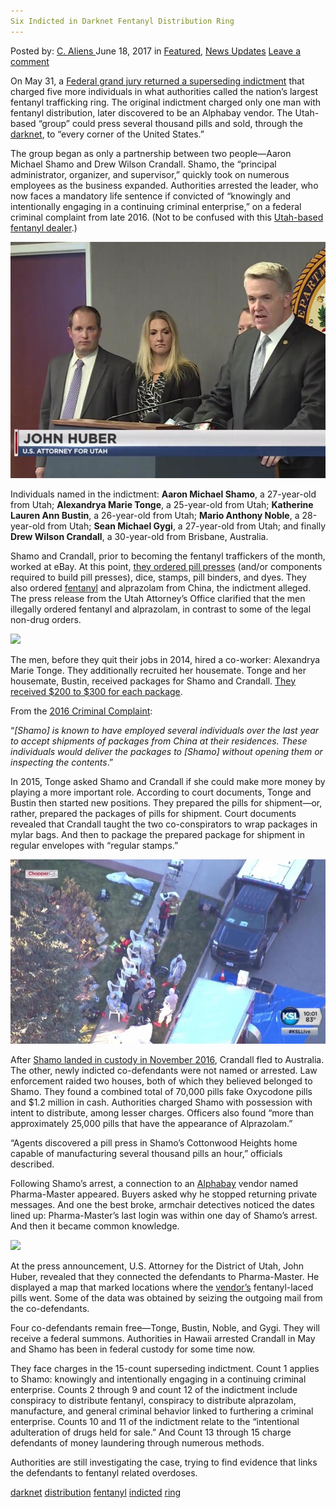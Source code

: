 ```yaml
---
Six Indicted in Darknet Fentanyl Distribution Ring
---
```

<article class="post-listing post-20711 post type-post status-publish format-standard has-post-thumbnail hentry  tag-darknet tag-distribution tag-fentanyl tag-indicted tag-ring">
    <div class="post-inner">
        <span>Posted by: <a href="https://www.deepdotweb.com/author/caliens/" title="">C. Aliens </a></span>
    <span>June 18, 2017</span>
    <span>in <a href="https://www.deepdotweb.com/category/deepdot-news/" rel="category tag">Featured</a>, <a href="https://www.deepdotweb.com/category/news-updates/" rel="category tag">News Updates</a></span>
    <span><a href="https://www.deepdotweb.com/2017/06/18/six-indicted-darknet-fentanyl-distribution-ring/#respond">Leave a comment</a></span>
    </p>
    <div class="clear"></div>
    <div class="entry">
    <p>On May 31, a <a href="https://www.justice.gov/usao-ut/pr/drug-trafficking-organization-faces-indictment-involvment-manufacturing-fake">Federal grand jury returned a superseding indictment</a> that charged five more individuals in what authorities called the nation&#8217;s largest fentanyl trafficking ring. The original indictment charged only one man with fentanyl distribution, later discovered to be an Alphabay vendor. The Utah-based “group” could press several thousand pills and sold, through the <a href="https://www.deepdotweb.com/tag/darknet/">darknet</a>, to “every corner of the United States.”</p>
    <p>The group began as only a partnership between two people—Aaron Michael Shamo and Drew Wilson Crandall. Shamo, the “principal administrator, organizer, and supervisor,” quickly took on numerous employees as the business expanded. Authorities arrested the leader, who now faces a mandatory life sentence if convicted of “knowingly and intentionally engaging in a continuing criminal enterprise,” on a federal criminal complaint from late 2016. (Not to be confused with this <a href="https://www.deepdotweb.com/2016/09/23/pill-counterfeiting-lab-bust-dea-warns-fentanyls-danger/">Utah-based fentanyl dealer</a>.)</p>
    <p><img class="wp-image-20716 aligncenter" src="/imgs/2017/06/word-image-105.jpeg" /></p>
    <p>Individuals named in the indictment: <strong>Aaron Michael Shamo</strong>, a 27-year-old from Utah; <strong>Alexandrya Marie Tonge</strong>, a 25-year-old from Utah; <strong>Katherine Lauren Ann Bustin</strong>, a 26-year-old from Utah; <strong>Mario Anthony Noble</strong>, a 28-year-old from Utah; <strong>Sean Michael Gygi</strong>, a 27-year-old from Utah; and finally <strong>Drew Wilson Crandall</strong>, a 30-year-old from Brisbane, Australia.</p>
    <p>Shamo and Crandall, prior to becoming the fentanyl traffickers of the month, worked at eBay. At this point, <a href="https://www.ksl.com/index.php?sid=44460141&amp;nid=148&amp;title=feds-indict-5-more-in-utah-fentanyl-distribution-ring">they ordered pill presses</a> (and/or components required to build pill presses), dice, stamps, pill binders, and dyes. They also ordered <a href="https://www.deepdotweb.com/tag/fentanyl">fentanyl</a> and alprazolam from China, the indictment alleged. The press release from the Utah Attorney&#8217;s Office clarified that the men illegally ordered fentanyl and alprazolam, in contrast to some of the legal non-drug orders.</p>
    <p><img class="wp-image-20717 aligncenter" src="/imgs/2017/06/word-image-106.jpeg" srcset="/imgs/2017/06/word-image-106.jpeg 800w, /imgs/2017/06/word-image-106-300x158.jpeg 300w" sizes="(max-width: 800px) 100vw, 800px" /></p>
    <p>The men, before they quit their jobs in 2014, hired a co-worker: Alexandrya Marie Tonge. They additionally recruited her housemate. Tonge and her housemate, Bustin, received packages for Shamo and Crandall. <a href="http://stgeorgeutah.com/news/archive/2017/06/01/kss-feds-uncover-one-of-nations-largest-drug-rings-in-utah/#.WTGSvsbQ9Pb">They received $200 to $300 for each package</a>.</p>
    <p>From the <a href="https://www.scribd.com/document/350199214/Shamo-Amended-Complaint">2016 Criminal Complaint</a>:</p>
    <p>“<em>[Shamo] is known to have employed several individuals over the last year to accept shipments of packages from China at their residences. These individuals would deliver the packages to [Shamo] without opening them or inspecting the contents</em>.”</p>
    <p>In 2015, Tonge asked Shamo and Crandall if she could make more money by playing a more important role. According to court documents, Tonge and Bustin then started new positions. They prepared the pills for shipment—or, rather, prepared the packages of pills for shipment. Court documents revealed that Crandall taught the two co-conspirators to wrap packages in mylar bags. And then to package the prepared package for shipment in regular envelopes with “regular stamps.”</p>
    <p><img class="wp-image-20718 aligncenter" src="/imgs/2017/06/word-image-107.jpeg" /></p>
    <p>After <a href="http://fox13now.com/2016/12/07/suspect-in-large-utah-based-drug-operation-indicted/">Shamo landed in custody in November 2016</a>, Crandall fled to Australia. The other, newly indicted co-defendants were not named or arrested. Law enforcement raided two houses, both of which they believed belonged to Shamo. They found a combined total of 70,000 pills fake Oxycodone pills and $1.2 million in cash. Authorities charged Shamo with possession with intent to distribute, among lesser charges. Officers also found “more than approximately 25,000 pills that have the appearance of Alprazolam.”</p>
    <p>“Agents discovered a pill press in Shamo’s Cottonwood Heights home capable of manufacturing several thousand pills an hour,” officials described.</p>
    <p>Following Shamo’s arrest, a connection to an <a href="http://www.deepdotweb.com/marketplace-directory/listing/alphabay/">Alphabay</a> vendor named Pharma-Master appeared. Buyers asked why he stopped returning private messages. And one the best broke, armchair detectives noticed the dates lined up: Pharma-Master’s last login was within one day of Shamo’s arrest. And then it became common knowledge.</p>
    <p><img class="wp-image-20719 aligncenter" src="/imgs/2017/06/word-image-108.jpeg" srcset="/imgs/2017/06/word-image-108.jpeg 800w, /imgs/2017/06/word-image-108-300x207.jpeg 300w" sizes="(max-width: 800px) 100vw, 800px" /></p>
    <p>At the press announcement, U.S. Attorney for the District of Utah, John Huber, revealed that they connected the defendants to Pharma-Master. He displayed a map that marked locations where the <a href="https://www.deepdotweb.com/tag/vendor/">vendor&#8217;s</a> fentanyl-laced pills went. Some of the data was obtained by seizing the outgoing mail from the co-defendants.</p>
    <p>Four co-defendants remain free—Tonge, Bustin, Noble, and Gygi. They will receive a federal summons. Authorities in Hawaii arrested Crandall in May and Shamo has been in federal custody for some time now.</p>
    <p>They face charges in the 15-count superseding indictment. Count 1 applies to Shamo: knowingly and intentionally engaging in a continuing criminal enterprise. Counts 2 through 9 and count 12 of the indictment include conspiracy to distribute fentanyl, conspiracy to distribute alprazolam, manufacture, and general criminal behavior linked to furthering a criminal enterprise. Counts 10 and 11 of the indictment relate to the “intentional adulteration of drugs held for sale.” And Count 13 through 15 charge defendants of money laundering through numerous methods.</p>
    <p>Authorities are still investigating the case, trying to find evidence that links the defendants to fentanyl related overdoses.</p>
    </div>
    <a href="https://www.deepdotweb.com/tag/darknet/" rel="tag">darknet</a> <a href="https://www.deepdotweb.com/tag/distribution/" rel="tag">distribution</a> <a href="https://www.deepdotweb.com/tag/fentanyl/" rel="tag">fentanyl</a> <a href="https://www.deepdotweb.com/tag/indicted/" rel="tag">indicted</a> <a href="https://www.deepdotweb.com/tag/ring/" rel="tag">ring</a></span> <span style="display:none" class="updated">2017-06-18</span>
    <div style="display:none" class="vcard author" itemprop="author" itemscope itemtype="http://schema.org/Person"><strong class="fn" itemprop="name"><a href="https://www.deepdotweb.com/author/caliens/" title="Posts by C. Aliens" rel="author">C. Aliens</a></strong></div>
    
